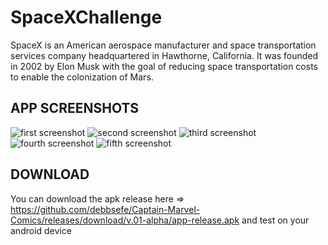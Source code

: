 # SpaceXChallenge

SpaceX is an American aerospace manufacturer and space transportation services company headquartered in Hawthorne, California. It was founded in 2002 by Elon Musk with the goal of reducing space transportation costs to enable the colonization of Mars.

## APP SCREENSHOTS

![first screenshot](https://github.com/debbsefe/SpaceXChallenge/blob/media/1.jpeg?raw=true)
![second screenshot](https://github.com/debbsefe/SpaceXChallenge/blob/media/2.jpeg?raw=true)
![third screenshot](https://github.com/debbsefe/SpaceXChallenge/blob/media/3.jpeg?raw=true)
![fourth screenshot](https://github.com/debbsefe/SpaceXChallenge/blob/media/4.jpeg?raw=true)
![fifth screenshot](https://github.com/debbsefe/SpaceXChallenge/blob/media/5.jpeg?raw=true)

## DOWNLOAD

You can download the apk release here => https://github.com/debbsefe/Captain-Marvel-Comics/releases/download/v.01-alpha/app-release.apk and test on your android device
